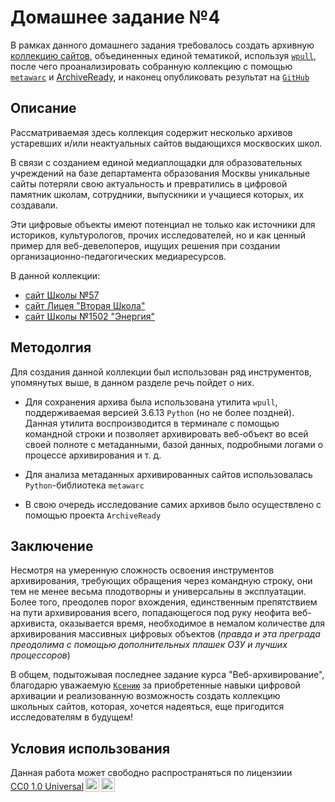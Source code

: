 # Домашнее задание №4

В рамках данного домашнего задания требовалось создать архивную [коллекцию сайтов](https://drive.google.com/drive/folders/1AWE4GSSuKb8fkNE4D85fcikbeH5XBLLo?usp=sharing), объединенных единой тематикой, используя [`wpull`](https://wpull.readthedocs.io/en/master/), после чего проанализировать собранную коллекцию с помощью [`metawarc`](https://github.com/datacoon/metawarc) и [ArchiveReady](https://archiveready.com/), и наконец опубликовать результат на [`GitHub`](https://github.com/fay-woo/hw_web_archive)

## Описание

Рассматриваемая здесь коллекция содержит несколько архивов устаревших и/или неактуальных сайтов выдающихся москвоских школ.

В связи с созданием единой медиаплощадки для образовательных учреждений на базе департамента образования Москвы уникальные сайты потеряли свою актуальность и превратились в цифровой памятник школам, сотрудники, выпускники и учащиеся которых, их создавали.

Эти цифровые объекты имеют потенциал не только как источники для историков, культурологов, прочих исследователей, но и как ценный пример для веб-девелоперов, ищущих решения при создании организационно-педагогических медиаресурсов.

В данной коллекции:
- [сайт Школы №57](https://www.sch57.ru/)
- [сайт Лицея "Вторая Школа"](https://sch2.ru/)
- [сайт Школы №1502 "Энергия"](https://1502.moscow/)

## Методолгия

Для создания данной коллекции был использован ряд инструментов, упомянутых выше, в данном разделе речь пойдет о них.

- Для сохранения архива была использована утилита `wpull`, поддерживаемая версией 3.6.13 `Python` (но не более поздней). Данная утилита воспроизводится в терминале с помощью командной строки и позволяет архивировать веб-объект во всей своей полноте с метаданными, базой данных, подробными логами о процессе архивирования и т. д.

- Для анализа метаданных архивированных сайтов использовалась `Python`-библиотека `metawarc`

- В свою очередь исследование самих архивов было осуществлено с помощью проекта `ArchiveReady`

## Заключение

Несмотря на умеренную сложность освоения инструментов архивирования, требующих обращения через командную строку, они тем не менее весьма плодотворны и универсальны в эксплуатации. Более того, преодолев порог вхождения, единственным препятствием на пути архивирования всего, попадающегося под руку неофита веб-архивиста, оказывается время, необходимое в немалом количестве для архивирования массивных цифровых объектов (*правда и эта преграда преодолима с помощью дополнительных плашек ОЗУ и лучших процессоров*)

В общем, подытожывая последнее задание курса "Веб-архивирование", благодарю уважаемую [`Ксению`](https://github.com/xiunja) за приобретенные навыки цифровой архивации и реализованную возможность создать коллекцию школьных сайтов, которая, хочется надеяться, еще пригодится исследователям в будущем!

## Условия использования 
<p xmlns:cc="http://creativecommons.org/ns#" >Данная работа может свободно распространяться по лицензиии <a href="http://creativecommons.org/publicdomain/zero/1.0?ref=chooser-v1" target="_blank" rel="license noopener noreferrer" style="display:inline-block;">CC0 1.0 Universal<img style="height:22px!important;margin-left:3px;vertical-align:text-bottom;" src="https://mirrors.creativecommons.org/presskit/icons/cc.svg?ref=chooser-v1"><img style="height:22px!important;margin-left:3px;vertical-align:text-bottom;" src="https://mirrors.creativecommons.org/presskit/icons/zero.svg?ref=chooser-v1"></a></p>
